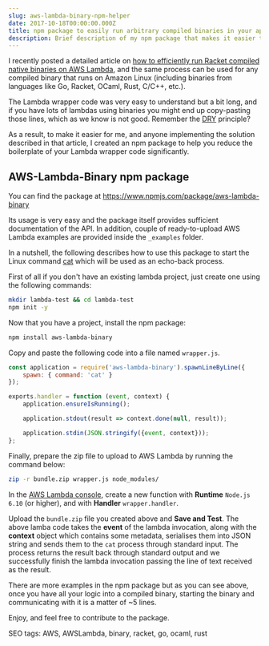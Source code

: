 ```yaml
---
slug: aws-lambda-binary-npm-helper
date: 2017-10-18T00:00:00.000Z
title: npm package to easily run arbitrary compiled binaries in your applications or AWS Lambda
description: Brief description of my npm package that makes it easier to run compiled binaries on AWS Lambda or in your server applications.
---
```


I recently posted a detailed article on [how to efficiently run Racket compiled native binaries on AWS Lambda](/articles/aws-lambda-meets-racket/), and the same process can be used for any compiled binary that runs on Amazon Linux (including binaries from languages like Go, Racket, OCaml, Rust, C/C++, etc.).

The Lambda wrapper code was very easy to understand but a bit long, and if you have lots of lambdas using binaries you might end up copy-pasting those lines, which as we know is not good. Remember the [DRY](https://en.wikipedia.org/wiki/Don%27t_repeat_yourself) principle?

As a result, to make it easier for me, and anyone implementing the solution described in that article, I created an npm package to help you reduce the boilerplate of your Lambda wrapper code significantly.

## AWS-Lambda-Binary npm package

You can find the package at https://www.npmjs.com/package/aws-lambda-binary

Its usage is very easy and the package itself provides sufficient documentation of the API. In addition, couple of ready-to-upload AWS Lambda examples are provided inside the ```_examples``` folder.

In a nutshell, the following describes how to use this package to start the Linux command [cat](https://ss64.com/bash/cat.html) which will be used as an echo-back process.

First of all if you don't have an existing lambda project, just create one using the following commands:

```sh
mkdir lambda-test && cd lambda-test
npm init -y
```

Now that you have a project, install the npm package:

```sh
npm install aws-lambda-binary
```

Copy and paste the following code into a file named ```wrapper.js```.

```javascript
const application = require('aws-lambda-binary').spawnLineByLine({
    spawn: { command: 'cat' }
});

exports.handler = function (event, context) {
    application.ensureIsRunning();

    application.stdout(result => context.done(null, result));

    application.stdin(JSON.stringify({event, context}));
};
```

Finally, prepare the zip file to upload to AWS Lambda by running the command below:

```sh
zip -r bundle.zip wrapper.js node_modules/
```

In the [AWS Lambda console](https://console.aws.amazon.com/lambda/home), create a new function with **Runtime** ```Node.js 6.10``` (or higher), and with **Handler** ```wrapper.handler```.

Upload the ```bundle.zip``` file you created above and **Save and Test**. The above lamba code takes the **event** of the lambda invocation, along with the **context** object which contains some metadata, serialises them into JSON string and sends them to the ```cat``` process through standard input. The process returns the result back through standard output and we successfully finish the lambda invocation passing the line of text received as the result.

There are more examples in the npm package but as you can see above, once you have all your logic into a compiled binary, starting the binary and communicating with it is a matter of ~5 lines.

Enjoy, and feel free to contribute to the package.

SEO tags: AWS, AWSLambda, binary, racket, go, ocaml, rust
